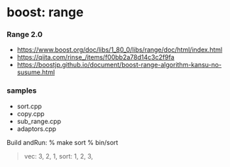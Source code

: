 boost: range
===============

### Range 2.0
- https://www.boost.org/doc/libs/1_80_0/libs/range/doc/html/index.html  
- https://qiita.com/rinse_/items/f00bb2a78d14c3c2f9fa 
- https://boostjp.github.io/document/boost-range-algorithm-kansu-no-susume.html  


### samples
- sort.cpp
- copy.cpp
- sub_range.cpp
- adaptors.cpp

Build andRun:
% make sort
% bin/sort
> vec: 3, 2, 1, 
> sort: 1, 2, 3, 

